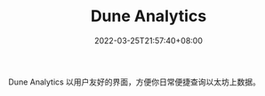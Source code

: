 ﻿---
weight: 
title: "Dune Analytics"
description: "Dune Analytics 以用户友好的界面，方便你日常便捷查询以太坊上数据"
date: 2022-03-25T21:57:40+08:00
lastmod: 2022-03-25T16:45:40+08:00
draft: false
authors: ["Metabd"]
featuredImage: "dune-analytics.jpg"
link: ""
tags: ["数据分析","Dune Analytics"]
categories: ["navigation"]
navigation: ["数据分析"]
lightgallery: true
toc: true
pinned: false
recommend: false
recommend1: false
---
Dune Analytics 以用户友好的界面，方便你日常便捷查询以太坊上数据。
